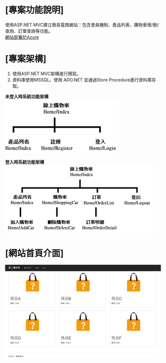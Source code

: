 # [專案功能說明]
使用ASP.NET MVC建立簡易電商網站：包含會員機制、產品列表、購物車增/刪/查詢、訂單查詢等功能。<br/>
[網站部署於Azure](https://demoservice.azurewebsites.net/)

# [專案架構]
1. 使用ASP.NET MVC架構進行撰寫。
2. 資料庫使用MSSQL。使用 ADO.NET 並通過Store Procedure進行資料庫存取。

**未登入時系統功能架構**<br/>
<img src="./未登入前功能列表.png">

**登入時系統功能架構** <br/>
<img src="./登入後功能列表.png">

# [網站首頁介面]
<img src="./網站介面.png">
